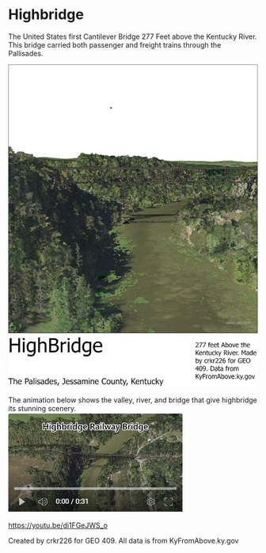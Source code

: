 # Highbridge
The United States first Cantilever 
Bridge 277 Feet above the Kentucky River.
This bridge carried both passenger and freight trains through the Pallisades. 

![HighBridge](HighBridge.jpg)   

The animation below shows the valley, river, and bridge that give highbridge its stunning scenery.   
![HighBridge Animation](HighBridgeAnimation.png)  

https://youtu.be/di1FGeJWS_o

Created by crkr226 for GEO 409. All data is from KyFromAbove.ky.gov